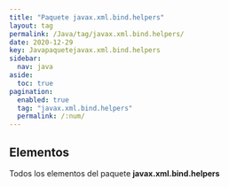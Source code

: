 ```yaml
---
title: "Paquete javax.xml.bind.helpers"
layout: tag
permalink: /Java/tag/javax.xml.bind.helpers/
date: 2020-12-29
key: Javapaquetejavax.xml.bind.helpers
sidebar: 
  nav: java
aside: 
  toc: true
pagination: 
  enabled: true
  tag: "javax.xml.bind.helpers"
  permalink: /:num/
---
```


<h2>Elementos</h2>
Todos los elementos del paquete <strong>javax.xml.bind.helpers</strong>
